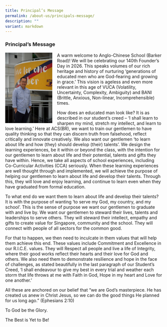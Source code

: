 ```yaml
---
title: Principal’s Message
permalink: /about-us/principals-message/
description: ""
variant: markdown
---
```

### **Principal’s Message**

<img src="/images/Khoo_Tse_Horng.jpg" style="width:30%;margin-right:15px;" align="left">

A warm welcome to Anglo-Chinese School (Barker Road)! We will be celebrating our 140th Founder’s Day in 2026.  This speaks volumes of our rich heritage and history of nurturing ‘generations of educated men who are God-fearing and growing in grace.’  This vision is ageless and even more relevant in this age of VUCA (Volatility, Uncertainty, Complexity, Ambiguity) and BANI (Brittle, Anxious, Non-linear, Incomprehensible) times. 

How does an educated man look like? It is as described in our student’s creed – ‘I shall learn to sharpen my mind, stretch my intellect, and learn to love learning.’ Here at ACS(BR), we want to train our gentlemen to have quality thinking so that they can discern truth from falsehood, reflect critically and innovate creatively. We also want our gentlemen ‘to learn about life and how (they) should develop (their) talents’. We design the learning experiences, be it within or beyond the class, with the intention for our gentlemen to learn about life and their potential, talents and gifts they have within.  Hence, we take all aspects of school experiences, including Co-Curricular Activities (CCA) seriously. When these learning experiences are well thought through and implemented, we will achieve the purpose of helping our gentlemen to learn about life and develop their talents. Through this, they will love and enjoy learning, and continue to learn even when they have graduated from formal education.

To what end do we want them to learn about life and develop their talents? It is with the purpose of wanting ‘to serve my God, my country, and my school’. This is the sense of purpose we want our gentlemen to graduate with and live by. We want our gentlemen to steward their lives, talents and leaderships to serve others. They will steward their intellect, empathy and gifts to create value for Singapore, community and the school. They will connect with people of all sectors for the common good.

For that to happen, we then need to inculcate in them values that will help them achieve this end. These values include Commitment and Excellence in our R.I.C.E. values. They will Respect all people and live a life of Integrity, where their good works reflect their hearts and their love for God and others. We also need them to demonstrate resilience and hope in the face of challenges, as stated beautifully in the last paragraph of our Student’s Creed, ‘I shall endeavour to give my best in every trial and weather each storm that life throws at me with Faith in God, Hope in my heart and Love for one another.’

All these are anchored on our belief that “we are God’s masterpiece. He has created us anew in Christ Jesus, so we can do the good things He planned for us long ago.” (Ephesians 2:10)

To God be the Glory.

The Best is Yet to Be!